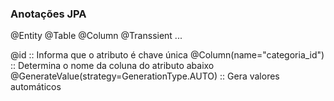### Anotações JPA
@Entity
@Table
@Column
@Transsient
...

@id :: Informa que o atributo é chave única
@Column(name="categoria_id") :: Determina o nome da coluna do atributo abaixo
@GenerateValue(strategy=GenerationType.AUTO) :: Gera valores automáticos


 